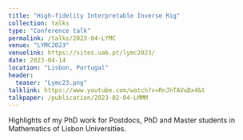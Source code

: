 ```yaml
---
title: "High-fidelity Interpretable Inverse Rig"
collection: talks
type: "Conference talk"
permalink: /talks/2023-04-LYMC
venue: "LYMC2023"
venuelink: https://sites.uab.pt/lymc2023/
date: 2023-04-14
location: "Lisbon, Portugal"
header:
  teaser: "Lymc23.png"
talklink: https://www.youtube.com/watch?v=RnJhTAVuDx4&t
talkpaper: /publication/2023-02-04-LMMM
---
```


Highlights of my PhD work for Postdocs, PhD and Master students in Mathematics of Lisbon Universities.
